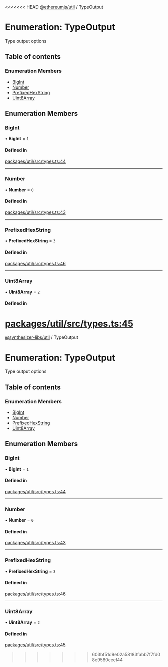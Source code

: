 <<<<<<< HEAD
[@ethereumjs/util](../README.md) / TypeOutput

# Enumeration: TypeOutput

Type output options

## Table of contents

### Enumeration Members

- [BigInt](TypeOutput.md#bigint)
- [Number](TypeOutput.md#number)
- [PrefixedHexString](TypeOutput.md#prefixedhexstring)
- [Uint8Array](TypeOutput.md#uint8array)

## Enumeration Members

### BigInt

• **BigInt** = ``1``

#### Defined in

[packages/util/src/types.ts:44](https://github.com/ethereumjs/ethereumjs-monorepo/blob/master/packages/util/src/types.ts#L44)

___

### Number

• **Number** = ``0``

#### Defined in

[packages/util/src/types.ts:43](https://github.com/ethereumjs/ethereumjs-monorepo/blob/master/packages/util/src/types.ts#L43)

___

### PrefixedHexString

• **PrefixedHexString** = ``3``

#### Defined in

[packages/util/src/types.ts:46](https://github.com/ethereumjs/ethereumjs-monorepo/blob/master/packages/util/src/types.ts#L46)

___

### Uint8Array

• **Uint8Array** = ``2``

#### Defined in

[packages/util/src/types.ts:45](https://github.com/ethereumjs/ethereumjs-monorepo/blob/master/packages/util/src/types.ts#L45)
=======
[@synthesizer-libs/util](../README.md) / TypeOutput

# Enumeration: TypeOutput

Type output options

## Table of contents

### Enumeration Members

- [BigInt](TypeOutput.md#bigint)
- [Number](TypeOutput.md#number)
- [PrefixedHexString](TypeOutput.md#prefixedhexstring)
- [Uint8Array](TypeOutput.md#uint8array)

## Enumeration Members

### BigInt

• **BigInt** = ``1``

#### Defined in

[packages/util/src/types.ts:44](https://github.com/ethereumjs/ethereumjs-monorepo/blob/master/packages/util/src/types.ts#L44)

___

### Number

• **Number** = ``0``

#### Defined in

[packages/util/src/types.ts:43](https://github.com/ethereumjs/ethereumjs-monorepo/blob/master/packages/util/src/types.ts#L43)

___

### PrefixedHexString

• **PrefixedHexString** = ``3``

#### Defined in

[packages/util/src/types.ts:46](https://github.com/ethereumjs/ethereumjs-monorepo/blob/master/packages/util/src/types.ts#L46)

___

### Uint8Array

• **Uint8Array** = ``2``

#### Defined in

[packages/util/src/types.ts:45](https://github.com/ethereumjs/ethereumjs-monorepo/blob/master/packages/util/src/types.ts#L45)
>>>>>>> 603bf51d9e02a58183fabb7f7fd08e9580ceef44
